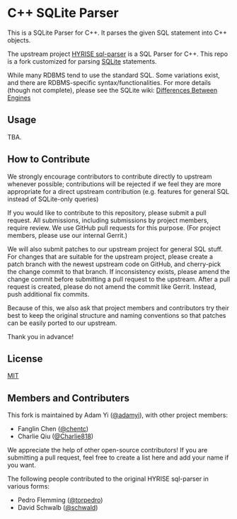 C++ SQLite Parser
=========================

This is a SQLite Parser for C++. It parses the given SQL statement into C++ objects.

The upstream project [HYRISE sql-parser](https://github.com/hyrise/sql-parser)
is a SQL Parser for C++. This repo is a fork customized for parsing
[SQLite](https://sqlite.org) statements.

While many RDBMS tend to use the standard SQL. Some variations exist, and there
are RDBMS-specific syntax/functionalities. For more details (though not
complete), please see the SQLite wiki:
[Differences Between Engines](http://www.sqlite.org/sqllogictest/wiki?name=Differences+Between+Engines)


## Usage

TBA.

## How to Contribute

We strongly encourage contributors to contribute directly to upstream whenever
possible; contributions will be rejected if we feel they are more appropriate
for a direct upstream contribution (e.g. features for general SQL instead of
SQLite-only queries)

If you would like to contribute to this repository, please submit a pull
request. All submissions, including submissions by project members, require
review. We use GitHub pull requests for this purpose. (For project members,
please use our internal Gerrit.)

We will also submit patches to our upstream project for general SQL stuff.
For changes that are suitable for the upstream project, please create a patch
branch with the newest upstream code on GitHub, and cherry-pick the change
commit to that branch. If inconsistency exists, please amend the change commit
before submitting a pull request to the upstream. After a pull request is
created, please do not amend the commit like Gerrit. Instead, push additional
fix commits.

Because of this, we also ask that project members and contributors try
their best to keep the original structure and naming conventions so that
patches can be easily ported to our upstream.

Thank you in advance!

## License

[MIT](LICENSE)


## Members and Contributers

This fork is maintained by Adam Yi ([@adamyi](https://github.com/adamyi)),
with other project members:

* Fanglin Chen ([@chentc](https://github.com/chentc))
* Charlie Qiu ([@Charlie818](https://github.com/Charlie818))

We appreciate the help of other open-source contributors! If you are submitting
a pull request, feel free to create a list here and add your name if you want.

The following people contributed to the original HYRISE sql-parser in various
forms:

* Pedro Flemming ([@torpedro](https://github.com/torpedro))
* David Schwalb ([@schwald](https://github.com/schwald))
